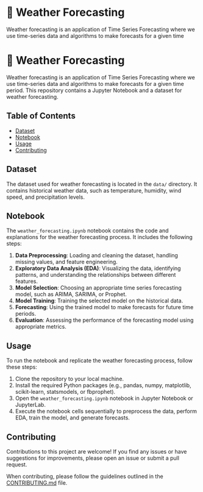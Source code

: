 # 💫 Weather Forecasting 

Weather forecasting is an application of Time Series Forecasting where we use time-series data and algorithms to make forecasts for a given time


# 💫 Weather Forecasting 

Weather forecasting is an application of Time Series Forecasting where we use time-series data and algorithms to make forecasts for a given time period. This repository contains a Jupyter Notebook and a dataset for weather forecasting.

## Table of Contents

- [Dataset](#dataset)
- [Notebook](#notebook)
- [Usage](#usage)
- [Contributing](#contributing)

## Dataset

The dataset used for weather forecasting is located in the `data/` directory. It contains historical weather data, such as temperature, humidity, wind speed, and precipitation levels.

## Notebook

The `weather_forecasting.ipynb` notebook contains the code and explanations for the weather forecasting process. It includes the following steps:

1. **Data Preprocessing**: Loading and cleaning the dataset, handling missing values, and feature engineering.
2. **Exploratory Data Analysis (EDA)**: Visualizing the data, identifying patterns, and understanding the relationships between different features.
3. **Model Selection**: Choosing an appropriate time series forecasting model, such as ARIMA, SARIMA, or Prophet.
4. **Model Training**: Training the selected model on the historical data.
5. **Forecasting**: Using the trained model to make forecasts for future time periods.
6. **Evaluation**: Assessing the performance of the forecasting model using appropriate metrics.

## Usage

To run the notebook and replicate the weather forecasting process, follow these steps:

1. Clone the repository to your local machine.
2. Install the required Python packages (e.g., pandas, numpy, matplotlib, scikit-learn, statsmodels, or fbprophet).
3. Open the `weather_forecasting.ipynb` notebook in Jupyter Notebook or JupyterLab.
4. Execute the notebook cells sequentially to preprocess the data, perform EDA, train the model, and generate forecasts.

## Contributing

Contributions to this project are welcome! If you find any issues or have suggestions for improvements, please open an issue or submit a pull request.

When contributing, please follow the guidelines outlined in the [CONTRIBUTING.md](CONTRIBUTING.md) file.
